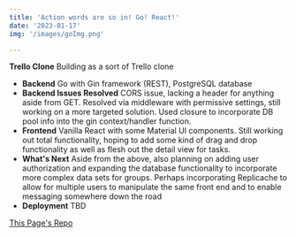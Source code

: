 ```yaml
---
title: 'Action words are so in! Go! React!'
date: '2023-01-17'
img: '/images/goImg.png'

---
```


**Trello Clone** Building as a sort of Trello clone
- **Backend** Go with Gin framework (REST), PostgreSQL database
- **Backend Issues Resolved** CORS issue, lacking a header for anything aside from GET. Resolved via middleware with permissive settings, still working on a more targeted solution. Used closure to incorporate DB pool info into the gin context/handler function.
- **Frontend** Vanilla React with some Material UI components. Still working out total functionality, hoping to add some kind of drag and drop functionality as well as flesh out the detail view for tasks.
- **What's Next** Aside from the above, also planning on adding user authorization and expanding the database functionality to incorporate more complex data sets for groups. Perhaps incorporating Replicache to allow for multiple users to manipulate the same front end and to enable messaging somewhere down the road
- **Deployment** TBD




[This Page's Repo](https://github.com/kjensen19/goCRUD)

